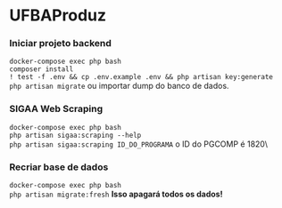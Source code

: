 # UFBAProduz

### Iniciar projeto backend
`docker-compose exec php bash`\
`composer install`\
`! test -f .env && cp .env.example .env && php artisan key:generate`\
`php artisan migrate` ou importar dump do banco de dados.

### SIGAA Web Scraping
`docker-compose exec php bash`\
`php artisan sigaa:scraping --help`\
`php artisan sigaa:scraping ID_DO_PROGRAMA` o ID do PGCOMP é 1820\

### Recriar base de dados
`docker-compose exec php bash`\
`php artisan migrate:fresh` **Isso apagará todos os dados!**
